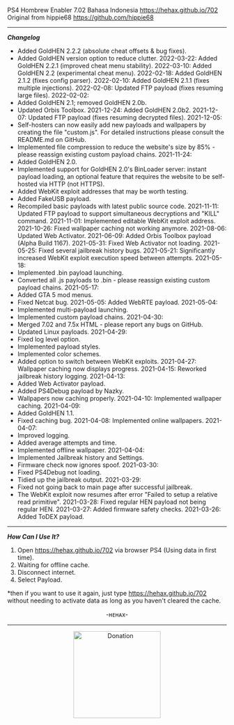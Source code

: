 PS4 Hombrew Enabler 7.02 Bahasa Indonesia <a href="https://heheax.github.io/702">https://hehax.github.io/702<br>
Original from hippie68  <a href="https://github.com/hippie68">https://github.com/hippie68</a>

<hr />

<strong><i>Changelog</strong></i><br>
- Added GoldHEN 2.2.2 (absolute cheat offsets & bug fixes).
- Added GoldHEN version option to reduce clutter.
2022-03-22: Added GoldHEN 2.2.1 (improved cheat menu stability).
2022-03-10: Added GoldHEN 2.2 (experimental cheat menu).
2022-02-18: Added GoldHEN 2.1.2 (fixes config parser).
2022-02-10: Added GoldHEN 2.1.1 (fixes multiple injections).
2022-02-08: Updated FTP payload (fixes resuming large files).
2022-02-02:
- Added GoldHEN 2.1; removed GoldHEN 2.0b.
- Updated Orbis Toolbox.
2021-12-24: Added GoldHEN 2.0b2.
2021-12-07: Updated FTP payload (fixes resuming decrypted files).
2021-12-05:
- Self-hosters can now easily add new payloads and wallpapers by creating the file
"custom.js". For detailed instructions please consult the README.md on GitHub.
- Implemented file compression to reduce the website's size by 85% - please reassign
existing custom payload chains.
2021-11-24:
- Added GoldHEN 2.0.
- Implemented support for GoldHEN 2.0's BinLoader server: instant payload loading,
an optional feature that requires the website to be self-hosted via HTTP (not HTTPS).
- Added WebKit exploit addresses that may be worth testing.
- Added FakeUSB payload.
- Recompiled basic payloads with latest public source code.
2021-11-11: Updated FTP payload to support simultaneous decryptions and "KILL" command.
2021-11-01: Implemented editable WebKit exploit address.
2021-10-26: Fixed wallpaper caching not working anymore.
2021-08-06: Updated Web Activator.
2021-06-09: Added Orbis Toolbox payload (Alpha Build 1167).
2021-05-31: Fixed Web Activator not loading.
2021-05-25: Fixed several jailbreak history bugs.
2021-05-21: Significantly increased WebKit exploit execution speed between attempts.
2021-05-18:
- Implemented .bin payload launching.
- Converted all .js payloads to .bin - please reassign existing custom payload chains.
2021-05-17:
- Added GTA 5 mod menus.
- Fixed Netcat bug.
2021-05-05: Added WebRTE payload.
2021-05-04:
- Implemented multi-payload launching.
- Implemented custom payload chains.
2021-04-30:
- Merged 7.02 and 7.5x HTML - please report any bugs on GitHub.
- Updated Linux payloads.
2021-04-29:
- Fixed log level option.
- Implemented payload styles.
- Implemented color schemes.
- Added option to switch between WebKit exploits.
2021-04-27: Wallpaper caching now displays progress.
2021-04-15: Reworked jailbreak history logging.
2021-04-13:
- Added Web Activator payload.
- Added PS4Debug payload by Nazky.
- Wallpapers now caching properly.
2021-04-10: Implemented wallpaper caching.
2021-04-09:
- Added GoldHEN 1.1.
- Fixed caching bug.
2021-04-08: Implemented online wallpapers.
2021-04-07:
- Improved logging.
- Added average attempts and time.
- Implemented offline wallpaper.
2021-04-04:
- Implemented Jailbreak history and Settings.
- Firmware check now ignores spoof.
2021-03-30:
- Fixed PS4Debug not loading.
- Tidied up the jailbreak output.
2021-03-29:
- Fixed not going back to main page after successful jailbreak.
- The WebKit exploit now resumes after error "Failed to setup a relative read primitive".
2021-03-28: Fixed regular HEN payload not being regular HEN.
2021-03-27: Added firmware safety checks.
2021-03-26: Added ToDEX payload.

<hr />

<strong><i>How Can I Use It?</strong></i><br> 
1. Open https://hehax.github.io/702 via browser PS4 (Using data in first time).<br>
2. Waiting for offline cache.<br>
3. Disconnect internet.<br>
4. Select Payload.<br> 


*then if you want to use it again, just type https://hehax.github.io/702 without needing to activate data as long as you haven't cleared the cache.

<p align="center">-ʜᴇʜᴀx-</p>

<hr />

<p align="center"><a href="https://saweria.co/hehax">
      <img src="https://d3n8a8pro7vhmx.cloudfront.net/naacpmpls/pages/1096/attachments/original/1590865022/donate-dark-blue-gift-icon.png" alt="Donation" style="width:200px"></p>
